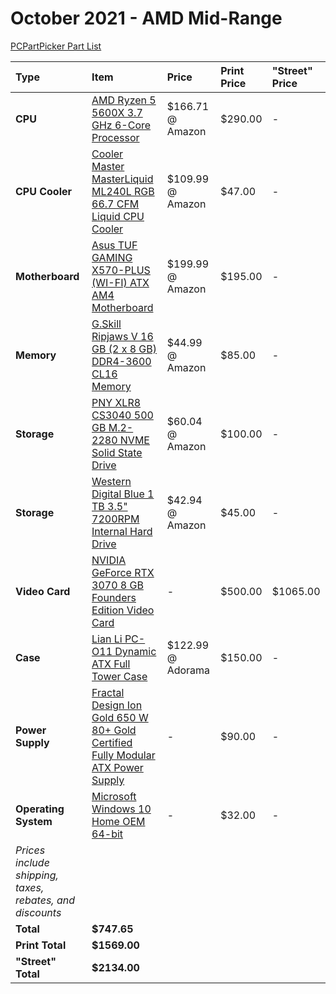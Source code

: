 # October 2021 - AMD Mid-Range

[PCPartPicker Part List](https://pcpartpicker.com/list/mdj8dH)

| Type                                                     | Item                                                                                                                                                                                                                       | Price             | Print Price | "Street" Price |
| :------------------------------------------------------- | :------------------------------------------------------------------------------------------------------------------------------------------------------------------------------------------------------------------------- | :---------------- | :---------- | :------------- |
| **CPU**                                                  | [AMD Ryzen 5 5600X 3.7 GHz 6-Core Processor](https://ca.pcpartpicker.com/product/g94BD3/amd-ryzen-5-5600x-37-ghz-6-core-processor-100-100000065box)                                                                        | $166.71 @ Amazon  | $290.00     | -              |
| **CPU Cooler**                                           | [Cooler Master MasterLiquid ML240L RGB 66.7 CFM Liquid CPU Cooler](https://ca.pcpartpicker.com/product/RcdFf7/cooler-master-masterliquid-ml240l-rgb-667-cfm-liquid-cpu-cooler-mlw-d24m-a20pc-r1)                           | $109.99 @ Amazon  | $47.00      | -              |
| **Motherboard**                                          | [Asus TUF GAMING X570-PLUS (WI-FI) ATX AM4 Motherboard](https://pcpartpicker.com/product/dmGnTW/asus-tuf-gaming-x570-plus-wi-fi-atx-am4-motherboard-tuf-gaming-x570-plus-wi-fi)                                            | $199.99 @ Amazon  | $195.00     | -              |
| **Memory**                                               | [G.Skill Ripjaws V 16 GB (2 x 8 GB) DDR4-3600 CL16 Memory](https://ca.pcpartpicker.com/product/jBZzK8/gskill-ripjaws-v-16-gb-2-x-8-gb-ddr4-3600-memory-f4-3600c16d-16gvkc)                                                 | $44.99 @ Amazon   | $85.00      | -              |
| **Storage**                                              | [PNY XLR8 CS3040 500 GB M.2-2280 NVME Solid State Drive](https://ca.pcpartpicker.com/product/Y4pzK8/pny-xlr8-cs03040-500-gb-m2-2280-nvme-solid-state-drive-m280cs3040-500-rb)                                              | $60.04 @ Amazon   | $100.00     | -              |
| **Storage**                                              | [Western Digital Blue 1 TB 3.5" 7200RPM Internal Hard Drive](https://ca.pcpartpicker.com/product/Yrdqqs/western-digital-blue-1-tb-35-7200rpm-internal-hard-drive-wdbh2d0010hnc-nrsn)                                       | $42.94 @ Amazon   | $45.00      | -              |
| **Video Card**                                           | [NVIDIA GeForce RTX 3070 8 GB Founders Edition Video Card](https://ca.pcpartpicker.com/product/m8pmP6/nvidia-geforce-rtx-3070-8-gb-founders-edition-video-card-9001g1422510000)                                            | -                 | $500.00     | $1065.00       |
| **Case**                                                 | [Lian Li PC-O11 Dynamic ATX Full Tower Case](https://ca.pcpartpicker.com/product/Hwkj4D/lian-li-pc-o11dx-atx-full-tower-case-pc-o11dx)                                                                                     | $122.99 @ Adorama | $150.00     | -              |
| **Power Supply**                                         | [Fractal Design Ion Gold 650 W 80+ Gold Certified Fully Modular ATX Power Supply](https://ca.pcpartpicker.com/product/V4M48d/fractal-design-ion-gold-650-w-80-gold-certified-fully-modular-atx-power-supply-fd-p-ia2g-650) | -                 | $90.00      | -              |
| **Operating System**                                     | [Microsoft Windows 10 Home OEM 64-bit](https://ca.pcpartpicker.com/product/wtgPxr/microsoft-os-kw900140)                                                                                                                   | -                 | $32.00      | -              |
| _Prices include shipping, taxes, rebates, and discounts_ |
| **Total**                                                | **$747.65**                                                                                                                                                                                                                |
| **Print Total**                                          | **$1569.00**                                                                                                                                                                                                               |
| **"Street" Total**                                       | **$2134.00**                                                                                                                                                                                                               |
